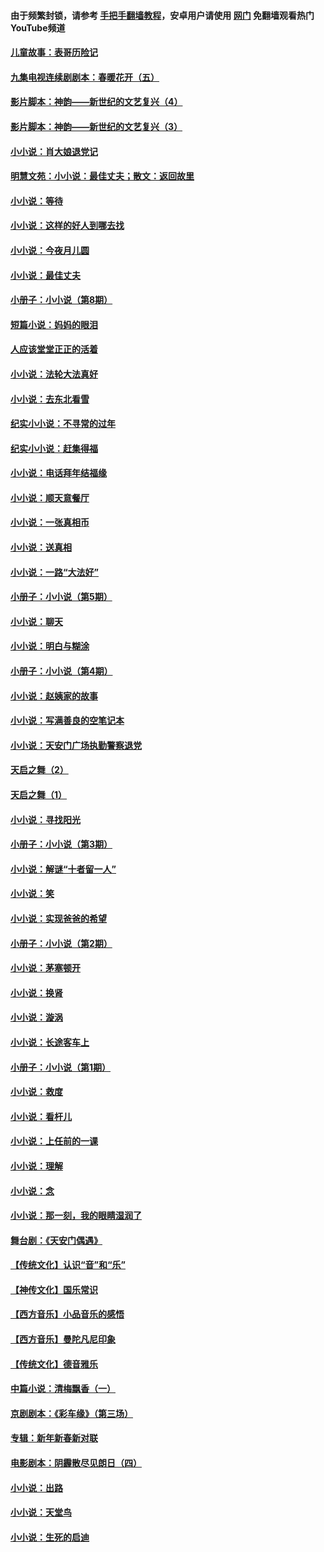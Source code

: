 #### 由于频繁封锁，请参考 [手把手翻墙教程](https://github.com/gfw-breaker/guides/wiki/)，安卓用户请使用 [网门](https://github.com/gfw-breaker/nogfw/blob/master/dl.md?t=06241000) 免翻墙观看热门YouTube频道 

#### [儿童故事：表哥历险记](../pages/328/383535.md?t=06241000) 

#### [九集电视连续剧剧本：春暖花开（五）](../pages/328/275919.md?t=06241000) 

#### [影片脚本：神韵——新世纪的文艺复兴（4）](../pages/328/266089.md?t=06241000) 

#### [影片脚本：神韵——新世纪的文艺复兴（3）](../pages/328/266087.md?t=06241000) 

#### [小小说：肖大娘退党记](../pages/328/239807.md?t=06241000) 

#### [明慧文苑：小小说：最佳丈夫；散文：返回故里](../pages/328/3439.md?t=06241000) 

#### [小小说：等待](../pages/328/223927.md?t=06241000) 

#### [小小说：这样的好人到哪去找](../pages/328/209396.md?t=06241000) 

#### [小小说：今夜月儿圆](../pages/328/193588.md?t=06241000) 

#### [小小说：最佳丈夫](../pages/328/190938.md?t=06241000) 

#### [小册子：小小说（第8期）](../pages/328/188202.md?t=06241000) 

#### [短篇小说：妈妈的眼泪](../pages/328/187712.md?t=06241000) 

#### [人应该堂堂正正的活着](../pages/328/182430.md?t=06241000) 

#### [小小说：法轮大法真好](../pages/328/174669.md?t=06241000) 

#### [小小说：去东北看雪](../pages/328/173882.md?t=06241000) 

#### [纪实小小说：不寻常的过年](../pages/328/173187.md?t=06241000) 

#### [纪实小小说：赶集得福](../pages/328/172652.md?t=06241000) 

#### [小小说：电话拜年结福缘](../pages/328/172533.md?t=06241000) 

#### [小小说：顺天意餐厅](../pages/328/170182.md?t=06241000) 

#### [小小说：一张真相币](../pages/328/169410.md?t=06241000) 

#### [小小说：送真相](../pages/328/166713.md?t=06241000) 

#### [小小说：一路“大法好”](../pages/328/162016.md?t=06241000) 

#### [小册子：小小说（第5期）](../pages/328/161131.md?t=06241000) 

#### [小小说：聊天](../pages/328/159640.md?t=06241000) 

#### [小小说：明白与糊涂](../pages/328/158101.md?t=06241000) 

#### [小册子：小小说（第4期）](../pages/328/158006.md?t=06241000) 

#### [小小说：赵姨家的故事](../pages/328/157843.md?t=06241000) 

#### [小小说：写满善良的空笔记本](../pages/328/157382.md?t=06241000) 

#### [小小说：天安门广场执勤警察退党](../pages/328/156982.md?t=06241000) 

#### [天启之舞（2）](../pages/328/153440.md?t=06241000) 

#### [天启之舞（1）](../pages/328/153439.md?t=06241000) 

#### [小小说：寻找阳光](../pages/328/153065.md?t=06241000) 

#### [小册子：小小说（第3期）](../pages/328/151715.md?t=06241000) 

#### [小小说：解谜“十者留一人”](../pages/328/148967.md?t=06241000) 

#### [小小说：笑](../pages/328/148905.md?t=06241000) 

#### [小小说：实现爸爸的希望](../pages/328/148096.md?t=06241000) 

#### [小册子：小小说（第2期）](../pages/328/147214.md?t=06241000) 

#### [小小说：茅塞顿开](../pages/328/147030.md?t=06241000) 

#### [小小说：换肾](../pages/328/146770.md?t=06241000) 

#### [小小说：漩涡](../pages/328/146683.md?t=06241000) 

#### [小小说：长途客车上](../pages/328/145076.md?t=06241000) 

#### [小册子：小小说（第1期）](../pages/328/143963.md?t=06241000) 

#### [小小说：救度](../pages/328/143927.md?t=06241000) 

#### [小小说：看杆儿](../pages/328/142137.md?t=06241000) 

#### [小小说：上任前的一课](../pages/328/140808.md?t=06241000) 

#### [小小说：理解](../pages/328/140476.md?t=06241000) 

#### [小小说：念](../pages/328/139513.md?t=06241000) 

#### [小小说：那一刻，我的眼睛湿润了](../pages/328/138476.md?t=06241000) 

#### [舞台剧：《天安门偶遇》](../pages/328/117155.md?t=06241000) 

#### [【传统文化】认识“音”和“乐”](../pages/328/108667.md?t=06241000) 

#### [【神传文化】国乐常识](../pages/328/104225.md?t=06241000) 

#### [【西方音乐】小品音乐的感悟](../pages/328/102924.md?t=06241000) 

#### [【西方音乐】曼陀凡尼印象](../pages/328/102922.md?t=06241000) 

#### [【传统文化】德音雅乐](../pages/328/102923.md?t=06241000) 

#### [中篇小说：清梅飘香（一）](../pages/328/101058.md?t=06241000) 

#### [京剧剧本：《彩车缘》（第三场）](../pages/328/96434.md?t=06241000) 

#### [专辑：新年新春新对联](../pages/328/94991.md?t=06241000) 

#### [电影剧本：阴霾散尽见朗日（四）](../pages/328/87081.md?t=06241000) 

#### [小小说：出路](../pages/328/84848.md?t=06241000) 

#### [小小说：天堂鸟](../pages/328/83084.md?t=06241000) 

#### [小小说：生死的启迪](../pages/328/70977.md?t=06241000) 

